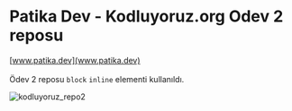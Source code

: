 # Patika Dev - Kodluyoruz.org Odev 2 reposu
[www.patika.dev](www.patika.dev) <br> <br> Ödev 2 reposu ` block ` `inline` elementi kullanıldı.

![kodluyoruz_repo2](https://user-images.githubusercontent.com/89781470/230870082-26132b82-0833-4e93-907b-9a07a90e45fc.png)
